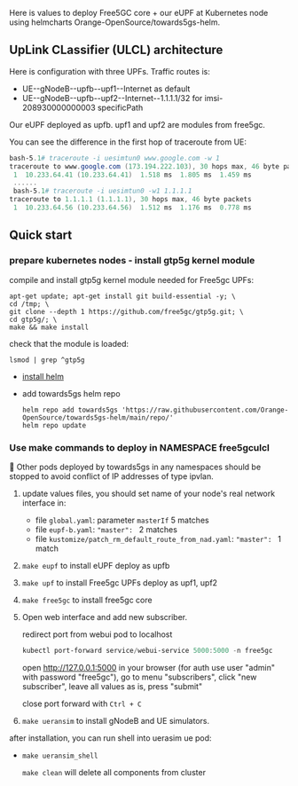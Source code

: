 Here is values to deploy Free5GC core + our eUPF at Kubernetes node using helmcharts Orange-OpenSource/towards5gs-helm. 

## UpLink CLassifier (ULCL) architecture

Here is configuration with three UPFs. 
Traffic routes is:
- UE--gNodeB--upfb--upf1--Internet as default
- UE--gNodeB--upfb--upf2--Internet--1.1.1.1/32 for imsi-208930000000003 specificPath

Our eUPF deployed as upfb. upf1 and upf2 are modules from free5gc.

You can see the difference in the first hop of traceroute from UE:
```powershell
bash-5.1# traceroute -i uesimtun0 www.google.com -w 1
traceroute to www.google.com (173.194.222.103), 30 hops max, 46 byte packets
 1  10.233.64.41 (10.233.64.41)  1.518 ms  1.805 ms  1.459 ms
 ......
 bash-5.1# traceroute -i uesimtun0 -w1 1.1.1.1
traceroute to 1.1.1.1 (1.1.1.1), 30 hops max, 46 byte packets
 1  10.233.64.56 (10.233.64.56)  1.512 ms  1.176 ms  0.778 ms
```

## Quick start

### prepare kubernetes nodes - install gtp5g kernel module

compile and install gtp5g kernel module needed for Free5gc UPFs:

```
apt-get update; apt-get install git build-essential -y; \
cd /tmp; \
git clone --depth 1 https://github.com/free5gc/gtp5g.git; \
cd gtp5g/; \
make && make install
```

check that the module is loaded:

`lsmod | grep ^gtp5g`



* [install helm](https://helm.sh/docs/intro/install/)

* add towards5gs helm repo

    ```
    helm repo add towards5gs 'https://raw.githubusercontent.com/Orange-OpenSource/towards5gs-helm/main/repo/'
    helm repo update
    ```

### Use make commands to deploy in NAMESPACE free5gculcl
📝 Other pods deployed by towards5gs in any namespaces should be stopped to avoid conflict of IP addresses of type ipvlan.
1. update values files, you should set name of your node's real network interface in:
    - file `global.yaml`: parameter `masterIf` 5 matches
    - file `eupf-b.yaml`:  `"master": ` 2 matches
    - file `kustomize/patch_rm_default_route_from_nad.yaml`: `"master": ` 1 match 
1. `make eupf` to install eUPF deploy as upfb
1. `make upf` to install Free5gc UPFs deploy as upf1, upf2
1. `make free5gc` to install free5gc core
1. Open web interface and add new subscriber.

   redirect port from webui pod to localhost

   ```powershell
   kubectl port-forward service/webui-service 5000:5000 -n free5gc
   ```

   open http://127.0.0.1:5000 in your browser (for auth use user "admin" with password "free5gc"), go to menu "subscribers", click "new subscriber", leave all values as is, press "submit"

   close port forward with `Ctrl + C`

1. `make ueransim` to install gNodeB and UE simulators.

after installation, you can run shell into uerasim ue pod:

* `make ueransim_shell`

  `make clean` will delete all components from cluster
